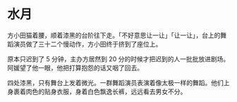 # 水月

方小田猫着腰，顺着漆黑的台阶往下走。「不好意思让一让」「让一让」，台上的舞蹈演员做了三十二个慢动作，方小田终于挤到了座位上。

原本只迟到了 5 分钟，主办方居然到 20 分的时候才把迟到的人一批批放进剧场。阿媛望了他一眼，他把打算抱怨的话又咽了回去。

四处漆黑，只有舞台上发着微光。一群舞蹈演员表演着像太极一样的舞蹈。他们上身裹着肉色的贴身衣服，身着白色飘逸长裤，远远看去男女不分。



